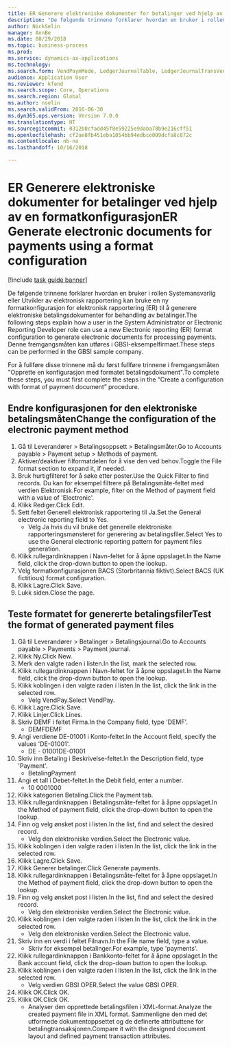 ```yaml
--- 
title: ER Generere elektroniske dokumenter for betalinger ved hjelp av en formatkonfigurasjon
description: "De følgende trinnene forklarer hvordan en bruker i rollen Systemansvarlig eller Utvikler av elektronisk rapportering kan bruke en ny formatkonfigurasjon for elektronisk rapportering (ER) til å generere elektroniske betalingsdokumenter for behandling av betalinger."
author: NickSelin
manager: AnnBe
ms.date: 08/29/2018
ms.topic: business-process
ms.prod: 
ms.service: dynamics-ax-applications
ms.technology: 
ms.search.form: VendPaymMode, LedgerJournalTable, LedgerJournalTransVendPaym, BankAccountTableLookUp
audience: Application User
ms.reviewer: kfend
ms.search.scope: Core, Operations
ms.search.region: Global
ms.author: nselin
ms.search.validFrom: 2016-06-30
ms.dyn365.ops.version: Version 7.0.0
ms.translationtype: HT
ms.sourcegitcommit: 0312b8cfadd45f8e59225e9daba78b9e216cff51
ms.openlocfilehash: cf2ae8fb451eba1054bb94edbce009dcfa8c872c
ms.contentlocale: nb-no
ms.lasthandoff: 10/16/2018

---
```

# <a name="er-generate-electronic-documents-for-payments-using-a-format-configuration"></a><span data-ttu-id="7d204-103">ER Generere elektroniske dokumenter for betalinger ved hjelp av en formatkonfigurasjon</span><span class="sxs-lookup"><span data-stu-id="7d204-103">ER Generate electronic documents for payments using a format configuration</span></span>

[!include [task guide banner](../../includes/task-guide-banner.md)]

<span data-ttu-id="7d204-104">De følgende trinnene forklarer hvordan en bruker i rollen Systemansvarlig eller Utvikler av elektronisk rapportering kan bruke en ny formatkonfigurasjon for elektronisk rapportering (ER) til å generere elektroniske betalingsdokumenter for behandling av betalinger.</span><span class="sxs-lookup"><span data-stu-id="7d204-104">The following steps explain how a user in the System Administrator or Electronic Reporting Developer role can use a new Electronic reporting (ER) format configuration to generate electronic documents for processing payments.</span></span> <span data-ttu-id="7d204-105">Denne fremgangsmåten kan utføres i GBSI-eksempelfirmaet.</span><span class="sxs-lookup"><span data-stu-id="7d204-105">These steps can be performed in the GBSI sample company.</span></span>

<span data-ttu-id="7d204-106">For å fullføre disse trinnene må du først fullføre trinnene i fremgangsmåten "Opprette en konfigurasjon med formatet betalingsdokument".</span><span class="sxs-lookup"><span data-stu-id="7d204-106">To complete these steps, you must first complete the steps in the “Create a configuration with format of payment document” procedure.</span></span>


## <a name="change-the-configuration-of-the-electronic-payment-method"></a><span data-ttu-id="7d204-107">Endre konfigurasjonen for den elektroniske betalingsmåten</span><span class="sxs-lookup"><span data-stu-id="7d204-107">Change the configuration of the electronic payment method</span></span>
1. <span data-ttu-id="7d204-108">Gå til Leverandører > Betalingsoppsett > Betalingsmåter.</span><span class="sxs-lookup"><span data-stu-id="7d204-108">Go to Accounts payable > Payment setup > Methods of payment.</span></span>
2. <span data-ttu-id="7d204-109">Aktiver/deaktiver filformatdelen for å vise den ved behov.</span><span class="sxs-lookup"><span data-stu-id="7d204-109">Toggle the File format section to expand it, if needed.</span></span>
3. <span data-ttu-id="7d204-110">Bruk hurtigfilteret for å søke etter poster.</span><span class="sxs-lookup"><span data-stu-id="7d204-110">Use the Quick Filter to find records.</span></span> <span data-ttu-id="7d204-111">Du kan for eksempel filtrere på Betalingsmåte-feltet med verdien Elektronisk.</span><span class="sxs-lookup"><span data-stu-id="7d204-111">For example, filter on the Method of payment field with a value of 'Electronic'.</span></span>
4. <span data-ttu-id="7d204-112">Klikk Rediger.</span><span class="sxs-lookup"><span data-stu-id="7d204-112">Click Edit.</span></span>
5. <span data-ttu-id="7d204-113">Sett feltet Generell elektronisk rapportering til Ja.</span><span class="sxs-lookup"><span data-stu-id="7d204-113">Set the General electronic reporting field to Yes.</span></span>
    * <span data-ttu-id="7d204-114">Velg Ja hvis du vil bruke det generelle elektroniske rapporteringsmønsteret for generering av betalingsfiler.</span><span class="sxs-lookup"><span data-stu-id="7d204-114">Select Yes to use the General electronic reporting pattern for payment files generation.</span></span>  
6. <span data-ttu-id="7d204-115">Klikk rullegardinknappen i Navn-feltet for å åpne oppslaget.</span><span class="sxs-lookup"><span data-stu-id="7d204-115">In the Name field, click the drop-down button to open the lookup.</span></span>
7. <span data-ttu-id="7d204-116">Velg formatkonfigurasjonen BACS (Storbritannia fiktivt).</span><span class="sxs-lookup"><span data-stu-id="7d204-116">Select BACS (UK fictitious) format configuration.</span></span>
8. <span data-ttu-id="7d204-117">Klikk Lagre.</span><span class="sxs-lookup"><span data-stu-id="7d204-117">Click Save.</span></span>
9. <span data-ttu-id="7d204-118">Lukk siden.</span><span class="sxs-lookup"><span data-stu-id="7d204-118">Close the page.</span></span>

## <a name="test-the-format-of-generated-payment-files"></a><span data-ttu-id="7d204-119">Teste formatet for genererte betalingsfiler</span><span class="sxs-lookup"><span data-stu-id="7d204-119">Test the format of generated payment files</span></span>
1. <span data-ttu-id="7d204-120">Gå til Leverandører > Betalinger > Betalingsjournal.</span><span class="sxs-lookup"><span data-stu-id="7d204-120">Go to Accounts payable > Payments > Payment journal.</span></span>
2. <span data-ttu-id="7d204-121">Klikk Ny.</span><span class="sxs-lookup"><span data-stu-id="7d204-121">Click New.</span></span>
3. <span data-ttu-id="7d204-122">Merk den valgte raden i listen.</span><span class="sxs-lookup"><span data-stu-id="7d204-122">In the list, mark the selected row.</span></span>
4. <span data-ttu-id="7d204-123">Klikk rullegardinknappen i Navn-feltet for å åpne oppslaget.</span><span class="sxs-lookup"><span data-stu-id="7d204-123">In the Name field, click the drop-down button to open the lookup.</span></span>
5. <span data-ttu-id="7d204-124">Klikk koblingen i den valgte raden i listen.</span><span class="sxs-lookup"><span data-stu-id="7d204-124">In the list, click the link in the selected row.</span></span>
    * <span data-ttu-id="7d204-125">Velg VendPay.</span><span class="sxs-lookup"><span data-stu-id="7d204-125">Select VendPay.</span></span>  
6. <span data-ttu-id="7d204-126">Klikk Lagre.</span><span class="sxs-lookup"><span data-stu-id="7d204-126">Click Save.</span></span>
7. <span data-ttu-id="7d204-127">Klikk Linjer.</span><span class="sxs-lookup"><span data-stu-id="7d204-127">Click Lines.</span></span>
8. <span data-ttu-id="7d204-128">Skriv DEMF i feltet Firma.</span><span class="sxs-lookup"><span data-stu-id="7d204-128">In the Company field, type 'DEMF'.</span></span>
    * <span data-ttu-id="7d204-129">DEMF</span><span class="sxs-lookup"><span data-stu-id="7d204-129">DEMF</span></span>  
9. <span data-ttu-id="7d204-130">Angi verdiene DE-01001 i Konto-feltet.</span><span class="sxs-lookup"><span data-stu-id="7d204-130">In the Account field, specify the values 'DE-01001'.</span></span>
    * <span data-ttu-id="7d204-131">DE - 01001</span><span class="sxs-lookup"><span data-stu-id="7d204-131">DE-01001</span></span>  
10. <span data-ttu-id="7d204-132">Skriv inn Betaling i Beskrivelse-feltet.</span><span class="sxs-lookup"><span data-stu-id="7d204-132">In the Description field, type 'Payment'.</span></span>
    * <span data-ttu-id="7d204-133">Betaling</span><span class="sxs-lookup"><span data-stu-id="7d204-133">Payment</span></span>  
11. <span data-ttu-id="7d204-134">Angi et tall i Debet-feltet.</span><span class="sxs-lookup"><span data-stu-id="7d204-134">In the Debit field, enter a number.</span></span>
    * <span data-ttu-id="7d204-135">10 000</span><span class="sxs-lookup"><span data-stu-id="7d204-135">1000</span></span>  
12. <span data-ttu-id="7d204-136">Klikk kategorien Betaling.</span><span class="sxs-lookup"><span data-stu-id="7d204-136">Click the Payment tab.</span></span>
13. <span data-ttu-id="7d204-137">Klikk rullegardinknappen i Betalingsmåte-feltet for å åpne oppslaget.</span><span class="sxs-lookup"><span data-stu-id="7d204-137">In the Method of payment field, click the drop-down button to open the lookup.</span></span>
14. <span data-ttu-id="7d204-138">Finn og velg ønsket post i listen.</span><span class="sxs-lookup"><span data-stu-id="7d204-138">In the list, find and select the desired record.</span></span>
    * <span data-ttu-id="7d204-139">Velg den elektroniske verdien.</span><span class="sxs-lookup"><span data-stu-id="7d204-139">Select the Electronic value.</span></span>  
15. <span data-ttu-id="7d204-140">Klikk koblingen i den valgte raden i listen.</span><span class="sxs-lookup"><span data-stu-id="7d204-140">In the list, click the link in the selected row.</span></span>
16. <span data-ttu-id="7d204-141">Klikk Lagre.</span><span class="sxs-lookup"><span data-stu-id="7d204-141">Click Save.</span></span>
17. <span data-ttu-id="7d204-142">Klikk Generer betalinger.</span><span class="sxs-lookup"><span data-stu-id="7d204-142">Click Generate payments.</span></span>
18. <span data-ttu-id="7d204-143">Klikk rullegardinknappen i Betalingsmåte-feltet for å åpne oppslaget.</span><span class="sxs-lookup"><span data-stu-id="7d204-143">In the Method of payment field, click the drop-down button to open the lookup.</span></span>
19. <span data-ttu-id="7d204-144">Finn og velg ønsket post i listen.</span><span class="sxs-lookup"><span data-stu-id="7d204-144">In the list, find and select the desired record.</span></span>
    * <span data-ttu-id="7d204-145">Velg den elektroniske verdien.</span><span class="sxs-lookup"><span data-stu-id="7d204-145">Select the Electronic value.</span></span>  
20. <span data-ttu-id="7d204-146">Klikk koblingen i den valgte raden i listen.</span><span class="sxs-lookup"><span data-stu-id="7d204-146">In the list, click the link in the selected row.</span></span>
    * <span data-ttu-id="7d204-147">Velg den elektroniske verdien.</span><span class="sxs-lookup"><span data-stu-id="7d204-147">Select the Electronic value.</span></span>  
21. <span data-ttu-id="7d204-148">Skriv inn en verdi i feltet Filnavn.</span><span class="sxs-lookup"><span data-stu-id="7d204-148">In the File name field, type a value.</span></span>
    * <span data-ttu-id="7d204-149">Skriv for eksempel betalinger.</span><span class="sxs-lookup"><span data-stu-id="7d204-149">For example, type 'payments'.</span></span>  
22. <span data-ttu-id="7d204-150">Klikk rullegardinknappen i Bankkonto-feltet for å åpne oppslaget.</span><span class="sxs-lookup"><span data-stu-id="7d204-150">In the Bank account field, click the drop-down button to open the lookup.</span></span>
23. <span data-ttu-id="7d204-151">Klikk koblingen i den valgte raden i listen.</span><span class="sxs-lookup"><span data-stu-id="7d204-151">In the list, click the link in the selected row.</span></span>
    * <span data-ttu-id="7d204-152">Velg verdien GBSI OPER.</span><span class="sxs-lookup"><span data-stu-id="7d204-152">Select the value GBSI OPER.</span></span>  
24. <span data-ttu-id="7d204-153">Klikk OK.</span><span class="sxs-lookup"><span data-stu-id="7d204-153">Click OK.</span></span>
25. <span data-ttu-id="7d204-154">Klikk OK.</span><span class="sxs-lookup"><span data-stu-id="7d204-154">Click OK.</span></span>
    * <span data-ttu-id="7d204-155">Analyser den opprettede betalingsfilen i XML-format.</span><span class="sxs-lookup"><span data-stu-id="7d204-155">Analyze the created payment file in XML format.</span></span> <span data-ttu-id="7d204-156">Sammenligne den med det utformede dokumentoppsettet og de definerte attributtene for betalingtransaksjonen.</span><span class="sxs-lookup"><span data-stu-id="7d204-156">Compare it with the designed document layout and defined payment transaction attributes.</span></span>  


